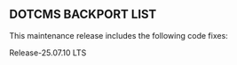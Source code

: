 ## DOTCMS BACKPORT LIST

This maintenance release includes the following code fixes:

Release-25.07.10 LTS
